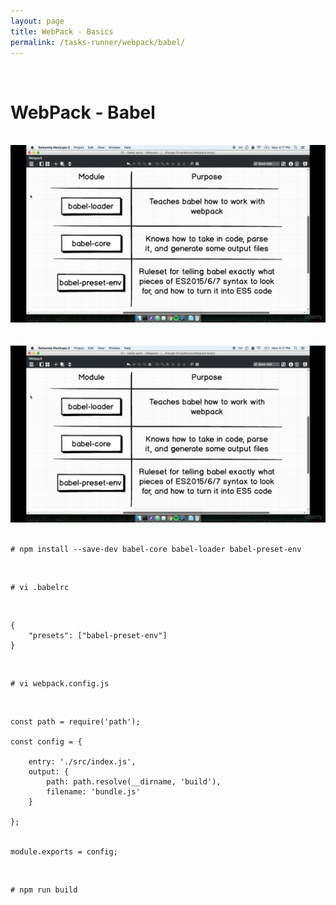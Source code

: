 ```yaml
---
layout: page
title: WebPack - Basics
permalink: /tasks-runner/webpack/babel/
---
```


<br/>

# WebPack - Babel

<br/>

<div align="center">
    <img src="/img/webpack/babel-01.png" alt="babel webpack">
</div>

<br/>
<br/>

<div align="center">
    <img src="/img/webpack/babel-01.png" alt="babel webpack">
</div>

<br/>

    # npm install --save-dev babel-core babel-loader babel-preset-env

<br/>

    # vi .babelrc

<br/>

    {
        "presets": ["babel-preset-env"]
    }

<br/>

    # vi webpack.config.js

<br/>

    const path = require('path');

    const config = {

        entry: './src/index.js',
        output: {
            path: path.resolve(__dirname, 'build'),
            filename: 'bundle.js'
        }

    };


    module.exports = config;

<br/>

    # npm run build
